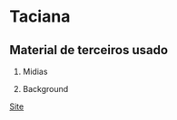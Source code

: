 

# Taciana

## Material de terceiros usado
1. Midias

2. Background 

[Site](https://tacianacavalcanti.github.io/)
